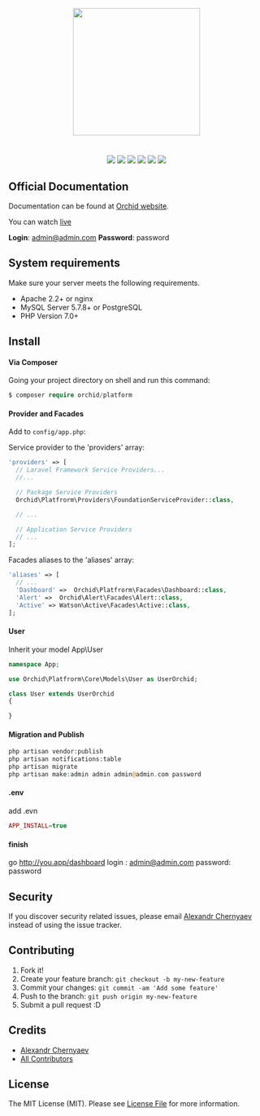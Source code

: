 <p align="center">
<a href="https://github.com/TheOrchid/Platform"><img width="250"  src="https://theorchid.github.io/assets/img/orchid.svg">
</a>
</p>


#

<p align="center">
<a href="https://www.paypal.me/tabuna/10usd"><img src="https://img.shields.io/badge/Donate-PayPal-green.svg"></a>
<a href="https://github.com/chiraggude/awesome-laravel#starter-projects"><img src="https://cdn.rawgit.com/sindresorhus/awesome/d7305f38d29fed78fa85652e3a63e154dd8e8829/media/badge.svg"></a>
<a href="https://styleci.io/repos/73781385"><img src="https://styleci.io/repos/73781385/shield?branch=master"/></a>
<a href="https://packagist.org/packages/orchid/platform"><img src="https://poser.pugx.org/orchid/platform/v/stable"/></a>
<a href="https://packagist.org/packages/orchid/platform"><img src="https://poser.pugx.org/orchid/platform/downloads"/></a>
<a href="https://packagist.org/packages/orchid/platform"><img src="https://poser.pugx.org/orchid/platform/license"/></a>
</p>

## Official Documentation

Documentation can be found at [Orchid website](https://theorchid.github.io/en/docs/).

You can watch [live](http://demo-orchid.tk)

**Login**: admin@admin.com **Password**: password


## System requirements

Make sure your server meets the following requirements.

- Apache 2.2+ or nginx
- MySQL Server 5.7.8+ or PostgreSQL
- PHP Version 7.0+


## Install


#### Via Composer

Going your project directory on shell and run this command: 
```php
$ composer require orchid/platform
```

####  Provider and Facades

Add to `config/app.php`:

Service provider to the 'providers' array:
```php
'providers' => [
  // Laravel Framework Service Providers...
  //...

  // Package Service Providers
  Orchid\Platfrorm\Providers\FoundationServiceProvider::class,

  // ...

  // Application Service Providers
  // ...
];
```

Facades aliases to the 'aliases' array:
```php
'aliases' => [
  // ...
  'Dashboard' =>  Orchid\Platfrorm\Facades\Dashboard::class,
  'Alert' =>  Orchid\Alert\Facades\Alert::class,
  'Active' => Watson\Active\Facades\Active::class,
];
```


#### User

Inherit your model App\User

```php
namespace App;

use Orchid\Platfrorm\Core\Models\User as UserOrchid;

class User extends UserOrchid
{

}

```

#### Migration and Publish

```php
php artisan vendor:publish
php artisan notifications:table 
php artisan migrate
php artisan make:admin admin admin@admin.com password
```

#### .env

add .evn

```php
APP_INSTALL=true
```

#### finish

go http://you.app/dashboard
login : admin@admin.com
password: password


## Security

If you discover security related issues, please email  [Alexandr Chernyaev](mailto:bliz48rus@gmail.com) instead of using the issue tracker.


## Contributing

1. Fork it!
2. Create your feature branch: `git checkout -b my-new-feature`
3. Commit your changes: `git commit -am 'Add some feature'`
4. Push to the branch: `git push origin my-new-feature`
5. Submit a pull request :D


## Credits

- [Alexandr Chernyaev](https://github.com/tabuna)
- [All Contributors](../../contributors)


## License

The MIT License (MIT). Please see [License File](LICENSE) for more information.
